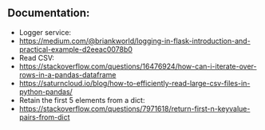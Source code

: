 ## Documentation:
- Logger service: 
- https://medium.com/@briankworld/logging-in-flask-introduction-and-practical-example-d2eeac0078b0
- Read CSV: 
- https://stackoverflow.com/questions/16476924/how-can-i-iterate-over-rows-in-a-pandas-dataframe
- https://saturncloud.io/blog/how-to-efficiently-read-large-csv-files-in-python-pandas/
- Retain the first 5 elements from a dict:
- https://stackoverflow.com/questions/7971618/return-first-n-keyvalue-pairs-from-dict